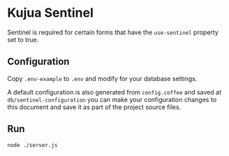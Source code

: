 # Kujua Sentinel

Sentinel is required for certain forms that have the `use-sentinel` property
set to true.

## Configuration

Copy `.env-example` to `.env` and modify for your database settings.

A default configuration is also generated from `config.coffee` and saved at
`db/sentinel-configuration` you can make your configuration changes to this
document and save it as part of the project source files.

## Run

`node ./server.js`

